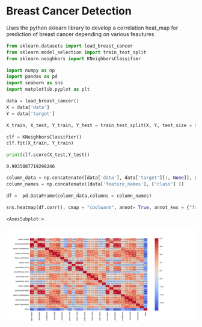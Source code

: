 # Breast Cancer Detection
Uses the python sklearn library to develop a correlation heat_map for prediction of breast cancer depending on various feautures

```python
from sklearn.datasets import load_breast_cancer
from sklearn.model_selection import train_test_split
from sklearn.neighbors import KNeighborsClassifier
```


```python
import numpy as np
import pandas as pd
import seaborn as sns
import matplotlib.pyplot as plt
```


```python
data = load_breast_cancer()
X = data['data']
Y = data['target']
```


```python
X_train, X_test, Y_train, Y_test = train_test_split(X, Y, test_size = 0.2)
```


```python
clf = KNeighborsClassifier()
clf.fit(X_train, Y_train)
```



```python
print(clf.score(X_test,Y_test))
```

    0.9035087719298246
    


```python
column_data = np.concatenate([data['data'], data['target'][:, None]], axis=1)
column_names = np.concatenate([data['feature_names'], ["class"] ])
```


```python
df =  pd.DataFrame(column_data,columns = column_names)
```


```python
sns.heatmap(df.corr(), cmap = "coolwarm", annot= True, annot_kws = {"fontsize":8})
```




    <AxesSubplot:>




    
![png](output_8_1.png)
    



```python

```
